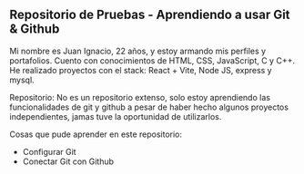 ## Repositorio de Pruebas - Aprendiendo a usar Git & Github

Mi nombre es Juan Ignacio, 22 años, y estoy armando mis perfiles y portafolios.
Cuento con conocimientos de HTML, CSS, JavaScript, C y C++.
He realizado proyectos con el stack: React + Vite, Node JS, express y mysql.

Repositorio: No es un repositorio extenso, solo estoy aprendiendo las funcionalidades de git y github
a pesar de haber hecho algunos proyectos independientes, jamas tuve la oportunidad de utilizarlos.

Cosas que pude aprender en este repositorio:
* Configurar Git
* Conectar Git con Github